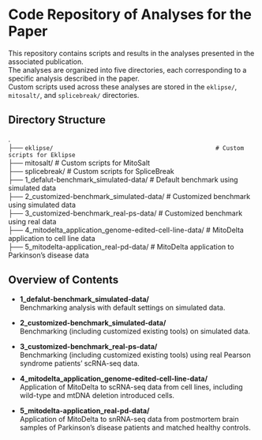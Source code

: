 # Code Repository of Analyses for the Paper  

This repository contains scripts and results in the analyses presented in the associated publication.  
The analyses are organized into five directories, each corresponding to a specific analysis described in the paper.  
Custom scripts used across these analyses are stored in the `eklipse/`, `mitosalt/`, and `splicebreak/` directories.  

## Directory Structure
.  
├── ```eklipse/                                              # Custom scripts for Eklipse```  
├── mitosalt/                                             # Custom scripts for MitoSalt  
├── splicebreak/                                          # Custom scripts for SpliceBreak  
├── 1_defalut-benchmark_simulated-data/                   # Default benchmark using simulated data  
├── 2_customized-benchmark_simulated-data/                # Customized benchmark using simulated data  
├── 3_customized-benchmark_real-ps-data/                  # Customized benchmark using real data  
├── 4_mitodelta_application_genome-edited-cell-line-data/ # MitoDelta application to cell line data  
├── 5_mitodelta-application_real-pd-data/                 # MitoDelta application to Parkinson’s disease data  

## Overview of Contents

- **1_defalut-benchmark_simulated-data/**  
  Benchmarking analysis with default settings on simulated data.

- **2_customized-benchmark_simulated-data/**  
  Benchmarking (including customized existing tools) on simulated data.

- **3_customized-benchmark_real-ps-data/**  
  Benchmarking (including customized existing tools) using real Pearson syndrome patients’ scRNA-seq data.

- **4_mitodelta_application_genome-edited-cell-line-data/**  
  Application of MitoDelta to scRNA-seq data from cell lines, including wild-type and mtDNA deletion introduced cells.

- **5_mitodelta-application_real-pd-data/**  
  Application of MitoDelta to snRNA-seq data from postmortem brain samples of Parkinson’s disease patients and matched healthy controls.

